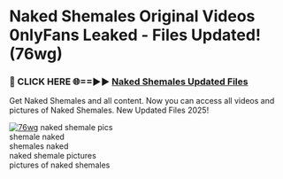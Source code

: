 # Naked Shemales Original Videos 0nlyFans Leaked - Files Updated! (76wg)

<h3>🔴 CLICK HERE 🌐==►► <a href="https://tinyurl.com/yckcrads" rel="nofollow">Naked Shemales Updated Files</a></h3>

Get Naked Shemales and all content. Now you can access all videos and pictures of Naked Shemales. New Updated Files 2025!

[![76wg](https://i.imgur.com/hpKpOFt.gif)](https://tinyurl.com/yckcrads)
naked shemale pics<br>
shemale naked<br>
shemales naked<br>
naked shemale pictures<br>
pictures of naked shemales